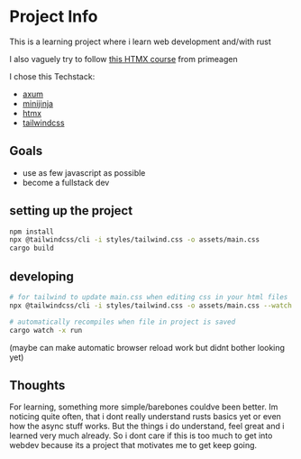 # Project Info

This is a learning project where i learn web development and/with rust

I also vaguely try to follow [this HTMX course](https://www.youtube.com/watch?v=x7v6SNIgJpE) from primeagen

I chose this Techstack:

- [axum](https://github.com/tokio-rs/axum)
- [minijinja](https://github.com/mitsuhiko/minijinja)
- [htmx](https://github.com/bigskysoftware/htmx)
- [tailwindcss](https://github.com/tailwindlabs/tailwindcss)

## Goals

- use as few javascript as possible
- become a fullstack dev

## setting up the project

```bash
npm install
npx @tailwindcss/cli -i styles/tailwind.css -o assets/main.css
cargo build
```

## developing

```bash
# for tailwind to update main.css when editing css in your html files
npx @tailwindcss/cli -i styles/tailwind.css -o assets/main.css --watch
```

```bash
# automatically recompiles when file in project is saved
cargo watch -x run
```

(maybe can make automatic browser reload work but didnt bother looking yet)

## Thoughts

For learning, something more simple/barebones couldve been better.
Im noticing quite often, that i dont really understand rusts basics yet or even how the async stuff works.
But the things i do understand, feel great and i learned very much already.
So i dont care if this is too much to get into webdev because its a project that motivates me to get keep going.
